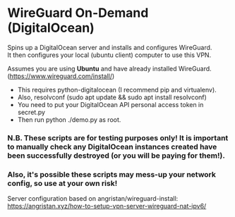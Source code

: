 # WireGuard On-Demand (DigitalOcean)  
Spins up a DigitalOcean server and installs and configures WireGuard.  
It then configures your local (ubuntu client) computer to use this VPN.  
  
Assumes you are using **Ubuntu** and have already installed WireGuard.  
(https://www.wireguard.com/install/)  
  
* This requires python-digitalocean (I recommend pip and virtualenv).
* Also, resolvconf (sudo apt update && sudo apt install resolvconf)
* You need to put your DigitalOcean API personal access token in secret.py
* Then run python ./demo.py as root.
  
### N.B. These scripts are for testing purposes only! It is important to manually check any DigitalOcean instances created have been successfully destroyed (or you will be paying for them!).  
### Also, it's possible these scripts may mess-up your network config, so use at your own risk!

Server configuration based on angristan/wireguard-install:  
https://angristan.xyz/how-to-setup-vpn-server-wireguard-nat-ipv6/
